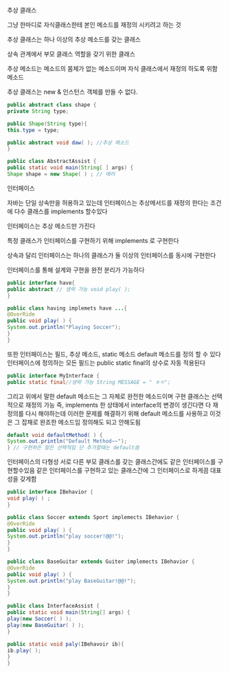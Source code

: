 추상 클래스

그냥 한마디로 자식클래스한테 본인 메소드를 재정의 시키려고 하는 것

추상 클래스는 하나 이상의 추상 메소드를 갖는 클래스

상속 관계에서 부모 클래스 역할을 갖기 위한 클래스

추상 메소드는 메소드의 몸체가 없는 메소드이며 자식 클래스에서 재정의 하도록 위함 메소드

추상 클래스는 new & 인스턴스 객체를 만들 수 없다.

```java
public abstract class shape {
private String type;

public Shape(String type){
this.type = type;

public abstract void daw( ); //추상 메소드
}

public class AbstractAssist {
public static void main(String[ ] args) {
Shape shape = new Shape( ) ; // 에러

```
인터페이스

자바는 단일 상속만을 허용하고 있는데 인터페이스는 추상메서드를 재정의 한다는 조건에 다수 클래스를 implements 할수있다

인터페이스는 추상 메소드만 가진다

특정 클래스가 인터페이스를 구현하기 위해 implements 로 구현한다

상속과 달리 인터페이스는 하나의 클래스가 둘 이상의 인터페이스를 동시에 구현한다

인터페이스를 통해 설계와 구현을 완전 분리가 가능하다

```java
public interface have{
public abstract // 생략 가능 void play( );
}

public class having implemets have ...{
@OverRide
public void play( ) {
System.out.println("Playing Soccer");
}
}
```

또한 인터페이스는 필드, 추상 메소드, static 메소드 default 메소드를 정의 할 수 있다
인터페이스에 정의하는 모든 필드는 public static final의 상수로 자동 적용된다

```java
public interface MyInterface {
public static final//생략 가능 String MESSAGE = " ㅎㅇ";
```

그리고 위에서 말한 default 메소드는 그 자체로 완전한 메소드이며 구현 클래스는 선택적으로 재정의 가능
즉, implements 한 상태에서 interface의 변경이 생긴다면 다 재정의를 다시 해야하는데 이러한 문제를 해결하기 위해
default 메소드를 사용하고 이것은 그 잡채로 완죠한 메소드임 정의해도 되고 안해도됨

```java
default void defaultMethod( ) {
System.out.println("Default Method~~");
} // 구현하든 말든 선택적임 단 추가할때는 default씀
```

인터페이스의 다형성
서로 다른 부모 클래스를 갖는 클래스간에도 같은 인터페이스를 구현할수있음
같은 인터페이스를 구현하고 있는 클래스간에 그 인터페이스로 하게끔 대표성을 갖게함

```java
public interface IBehavior {
void play( ) ;
}

public class Soccer extends Sport implemects IBehavior {
@OverRide
public void play( ) {
System.out.println("play soccer!@@!");
}
}

public class BaseGuitar extends Guiter implemects IBehavior {
@OverRide
public void play( ) {
System.out.println("play BaseGuitar!@@!");
}
}

public class InterfaceAssist {
public static void main(String[] args) {
play(new Soccer( ) );
play(new BaseGuitar( ) );
}

public static void paly(IBehavoir ib){
ib.play( );
}
}
```